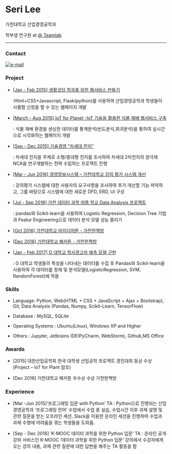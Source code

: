 # Seri Lee
가천대학교 산업경영공학과

학부생 연구원 at [@ Teamlab](https://github.com/TeamLab)

* * * 

### Contact 
[![e-mail](https://img.shields.io/badge/email-asdd565seri@gmail.com-blue.svg)](mailto:asdd565seri@gmail.com)

### Project

- [[Jan - Feb 2015] 생활코딩,학과를 위한 웹서비스 만들기](https://github.com/seri4511/Typica)
	<p>:Html+CSS+Javascript, Flask(python)를 사용하여 산업경영공학과 학생들이 사물함 신청을 할 수 있는 웹페이지 개발</p>


- [[March - Aug 2015] IoT for Planet -IoT 기술을 활용한 식물 재배 웹서비스 구축](http://www.slideshare.net/secret/pulCZZH1wFk2uJ)
	<p> : 식물 재배 환경을 센싱한 데이터를 통계분석(빈도분석,회귀분석)을 통하여 실시간으로 시각화하는 웹페이지 개발 </p>

- [[Sep - Dec 2015] 기술경영 "차세대 전지”](http://www.slideshare.net/SeriLee7/2015-02-72175229)
	<p>: 차세대 전지을 주제로 소형/중대형 전지를 조사하여  차세대 2차전지의 양극재 NCA을 연구개발하는 전략 수립하는 프로젝트 진행
</p>

- [[Mar - Jun 2016] 경영정보시스템 – 가천대학교 강의 평가 시스템 개선](http://www.slideshare.net/SeriLee7/2016-01-72175935)
	<p>: 강의평가 시스템에 대한 사용자의 요구사항을 조사하여 추가·개선할 기능 파악하고, 그를 바탕으로 시스템에 대한 새로운 DFD, ERD, UI 구성
    </p>
- [[Jul - Sep 2016] 가천 데이터 과학 여름 학교 Data Analysis 프로젝트](https://github.com/seriLucute/data_summer_school_labs/tree/master/individual/seri)
	<p>: pandas와 Scikit-learn을 사용하여 Logistic Regression, Decision Tree 기법과 Featur Engineering으로 데이터 분석 모델 성능 올리기</p>
    
- [[Oct 2016] 가천대학교 아이디어톤 - 가천헌책방]()
	<p></p>
- [[Dec 2016] 가천대학교 해커톤 - 가천헌책방]()
	<p></p>
- [[Jan - Feb 2017] G 대학교 학사경고자 예측 모델 구현](https://github.com/seriLucute/gachon-warnning)
	<p>: G 대학교 학생들의 특성을 나타내는 데이터를 수집 후 Pandas와 Scikit-learn을 사용하여 각 데이터를 정제 및 분석모델(LogisticRegression, SVM, RandomForest)에 적용  </p>



### Skills

- Language: Python, Web(HTML +  CSS + JavaScript + Ajax + Bootstrap), Git, Data Analysis (Pandas, Numpy, Scikit-Learn, TensorFlow)

-  Database : MySQL, SQLite

- Operating Systems : Ubuntu(Linux), Windows XP and Higher

- Others : Jupyter, Jetbrains IDE(PyCharm, WebStorm), Github,MS Office


### Awards

- [2015] 대한산업공학회 한국 대학생 산업공학 프로젝트 경진대회 동상 수상 (Project – IoT for Plant 참조)

- [Dec 2016]  가천대학교 해커톤 우수상 수상 가천헌책방

### Experience

- [Mar -Jun 2015]‘프로그래밍 입문 with Python’ TA
	: Python으로 진행되는 산업경영공학과 ‘프로그래밍 언어’ 수업에서 수업 중 실습, 수업시간 이후 과제 설명 및 관련 질문을 받는 오프라인 세션, Slack을 이용한 온라인 세션을 진행하여 수업과 과제 수행에 어려움을 겪는 학생들을 도와줌.
    
- [Sep - Dec 2016] ‘K-MOOC 데이터 과학을 위한 Python 입문’ TA
	: 온라인 공개강좌 서비스인 K-MOOC ‘데이터 과학을 위한 Python 입문’ 강의에서 수강자에게 오는 강의 내용, 과제 관련 질문에 대한 답변을 해주는 TA 활동을 함

